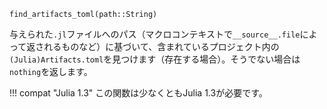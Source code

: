 ```
find_artifacts_toml(path::String)
```

与えられた`.jl`ファイルへのパス（マクロコンテキストで`__source__.file`によって返されるものなど）に基づいて、含まれているプロジェクト内の`(Julia)Artifacts.toml`を見つけます（存在する場合）。そうでない場合は`nothing`を返します。

!!! compat "Julia 1.3"
    この関数は少なくともJulia 1.3が必要です。

